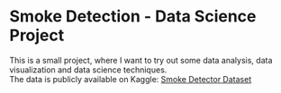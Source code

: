 # Smoke Detection - Data Science Project

This is a small project, where I want to try out some data analysis, data visualization and data science techniques.  
The data is publicly available on Kaggle: [Smoke Detector Dataset](https://www.kaggle.com/datasets/deepcontractor/smoke-detection-dataset)
